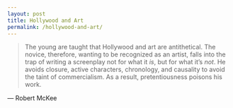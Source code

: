 ```yaml
---
layout: post
title: Hollywood and Art
permalink: /hollywood-and-art/
---
```


> The young are taught that Hollywood and art are antithetical. The novice, therefore, wanting to be recognized as an artist, falls into the trap of writing a screenplay not for what it *is*, but for what it’s *not*. He avoids closure, active characters, chronology, and causality to avoid the taint of commercialism. As a result, pretentiousness poisons his work.

— Robert McKee
